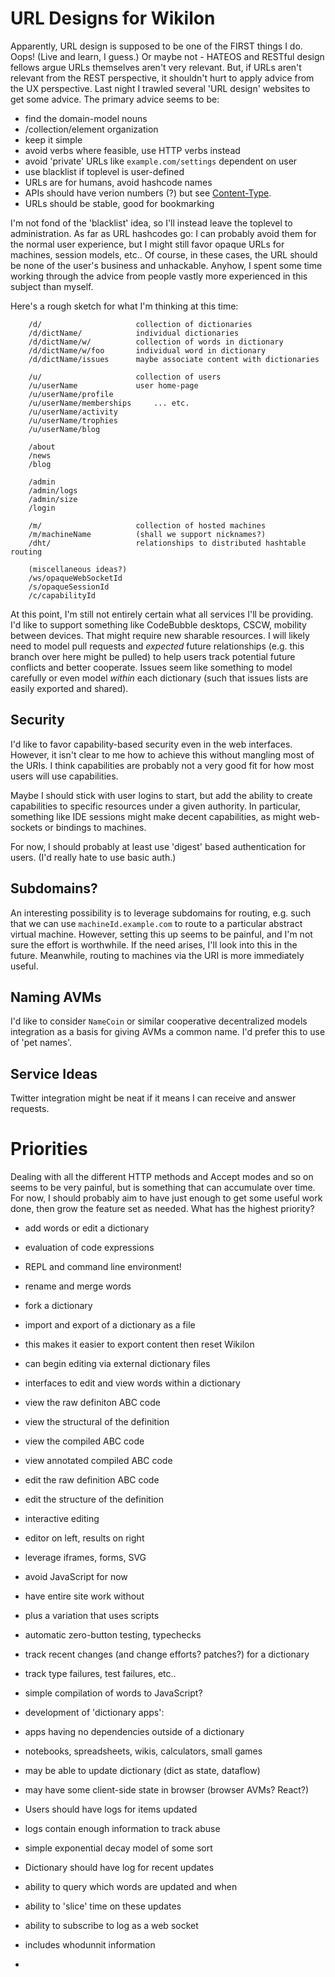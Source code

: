 # URL Designs for Wikilon

Apparently, URL design is supposed to be one of the FIRST things I do. Oops! (Live and learn, I guess.) Or maybe not - HATEOS and RESTful design fellows argue URLs themselves aren't very relevant. But, if URLs aren't relevant from the REST perspective, it shouldn't hurt to apply advice from the UX perspective. Last night I trawled several 'URL design' websites to get some advice. The primary advice seems to be:

* find the domain-model nouns
* /collection/element organization
* keep it simple
* avoid verbs where feasible, use HTTP verbs instead
* avoid 'private' URLs like `example.com/settings` dependent on user
* use blacklist if toplevel is user-defined
* URLs are for humans, avoid hashcode names
* APIs should have verion numbers (?) but see [Content-Type](ContentType.md).
* URLs should be stable, good for bookmarking

I'm not fond of the 'blacklist' idea, so I'll instead leave the toplevel to administration. As far as URL hashcodes go: I can probably avoid them for the normal user experience, but I might still favor opaque URLs for machines, session models, etc.. Of course, in these cases, the URL should be none of the user's business and unhackable. Anyhow, I spent some time working through the advice from people vastly more experienced in this subject than myself.

Here's a rough sketch for what I'm thinking at this time:

        /d/                     collection of dictionaries
        /d/dictName/            individual dictionaries
        /d/dictName/w/          collection of words in dictionary
        /d/dictName/w/foo       individual word in dictionary
        /d/dictName/issues      maybe associate content with dictionaries

        /u/                     collection of users
        /u/userName             user home-page
        /u/userName/profile
        /u/userName/memberships     ... etc.   
        /u/userName/activity
        /u/userName/trophies
        /u/userName/blog

        /about
        /news
        /blog

        /admin
        /admin/logs
        /admin/size
        /login

        /m/                     collection of hosted machines
        /m/machineName          (shall we support nicknames?)
        /dht/                   relationships to distributed hashtable routing

        (miscellaneous ideas?)
        /ws/opaqueWebSocketId
        /s/opaqueSessionId
        /c/capabilityId

At this point, I'm still not entirely certain what all services I'll be providing. I'd like to support something like CodeBubble desktops, CSCW, mobility between devices. That might require new sharable resources. I will likely need to model pull requests and *expected* future relationships (e.g. this branch over here might be pulled) to help users track potential future conflicts and better cooperate. Issues seem like something to model carefully or even model *within* each dictionary (such that issues lists are easily exported and shared). 

## Security

I'd like to favor capability-based security even in the web interfaces. However, it isn't clear to me how to achieve this without mangling most of the URIs. I think capabilities are probably not a very good fit for how most users will use capabilities. 

Maybe I should stick with user logins to start, but add the ability to create capabilities to specific resources under a given authority. In particular, something like IDE sessions might make decent capabilities, as might web-sockets or bindings to machines.

For now, I should probably at least use 'digest' based authentication for users. (I'd really hate to use basic auth.)

## Subdomains?

An interesting possibility is to leverage subdomains for routing, e.g. such that we can use `machineId.example.com` to route to a particular abstract virtual machine. However, setting this up seems to be painful, and I'm not sure the effort is worthwhile. If the need arises, I'll look into this in the future. Meanwhile, routing to machines via the URI is more immediately useful.

## Naming AVMs

I'd like to consider `NameCoin` or similar cooperative decentralized models integration as a basis for giving AVMs a common name. I'd prefer this to use of 'pet names'.

## Service Ideas

Twitter integration might be neat if it means I can receive and answer requests.

# Priorities

Dealing with all the different HTTP methods and Accept modes and so on seems to be very painful, but is something that can accumulate over time. For now, I should probably aim to have just enough to get some useful work done, then grow the feature set as needed. What has the highest priority?

* add words or edit a dictionary
* evaluation of code expressions
 * REPL and command line environment!
* rename and merge words
* fork a dictionary


* import and export of a dictionary as a file 
 * this makes it easier to export content then reset Wikilon
 * can begin editing via external dictionary files

* interfaces to edit and view words within a dictionary
 * view the raw definiton ABC code
 * view the structural of the definition
 * view the compiled ABC code
  * view annotated compiled ABC code
 * edit the raw definition ABC code
 * edit the structure of the definition

* interactive editing
 * editor on left, results on right 
 * leverage iframes, forms, SVG
 * avoid JavaScript for now 
  * have entire site work without 
  * plus a variation that uses scripts
 
* automatic zero-button testing, typechecks 
* track recent changes (and change efforts? patches?) for a dictionary
* track type failures, test failures, etc..
* simple compilation of words to JavaScript?
* development of 'dictionary apps': 
 * apps having no dependencies outside of a dictionary
 * notebooks, spreadsheets, wikis, calculators, small games
 * may be able to update dictionary (dict as state, dataflow)
 * may have some client-side state in browser (browser AVMs? React?)

* Users should have logs for items updated 
 * logs contain enough information to track abuse
 * simple exponential decay model of some sort
* Dictionary should have log for recent updates
 * ability to query which words are updated and when
 * ability to 'slice' time on these updates
 * ability to subscribe to log as a web socket
 * includes whodunnit information
* 


## 







